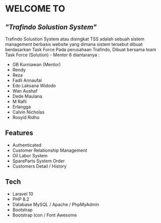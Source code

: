 # WELCOME TO 
## _"Trafindo Solustion System"_

Trafindo Solustion System atau disingkat TSS adalah sebuah sistem management berbasis website yang dimana sistem tersebut dibuat berdasarkan Task Force Pada perusahaan Trafindo, Dibuat bersama team Task Force (Solution) - Mentor 6 diantaranya : 
- GB Kurniawan (Mentor)
- Rendy 
- Reza
- Fadli Annaufal
- Edo Laksana Widodo
- Wan Aushaf
- Dede Maulana
- M Rafli
- Erlangga
- Calvin Nicholas 
- Rosyid Ridho

## Features
- Authenticated
- Customer Relationship Management
- Oil Labor System
- SpareParts System Order
- Customers Detail / History

## Tech

- Laravel 10
- PHP 8.2
- Database MySQL / Apache / PhpMyAdmin
- Bootstrap 
- Bootstrap Icon / Font Awesome